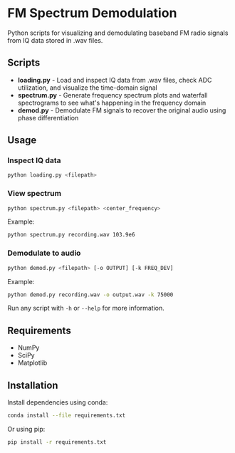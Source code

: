 # FM Spectrum Demodulation

Python scripts for visualizing and demodulating baseband FM radio signals from IQ data stored in .wav files.

## Scripts

- **loading.py** - Load and inspect IQ data from .wav files, check ADC utilization, and visualize the time-domain signal
- **spectrum.py** - Generate frequency spectrum plots and waterfall spectrograms to see what's happening in the frequency domain
- **demod.py** - Demodulate FM signals to recover the original audio using phase differentiation

## Usage

### Inspect IQ data
```bash
python loading.py <filepath>
```

### View spectrum
```bash
python spectrum.py <filepath> <center_frequency>
```
Example:
```bash
python spectrum.py recording.wav 103.9e6
```

### Demodulate to audio
```bash
python demod.py <filepath> [-o OUTPUT] [-k FREQ_DEV]
```
Example:
```bash
python demod.py recording.wav -o output.wav -k 75000
```

Run any script with `-h` or `--help` for more information.

## Requirements

- NumPy
- SciPy
- Matplotlib

## Installation

Install dependencies using conda:
```bash
conda install --file requirements.txt
```

Or using pip:
```bash
pip install -r requirements.txt
```